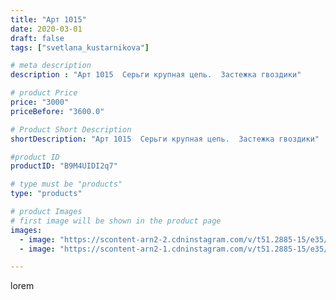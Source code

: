 ```yaml
---
title: "Арт 1015"
date: 2020-03-01
draft: false
tags: ["svetlana_kustarnikova"]

# meta description
description : "Арт 1015  Серьги крупная цепь.  Застежка гвоздики"

# product Price
price: "3000"
priceBefore: "3600.0"

# Product Short Description
shortDescription: "Арт 1015  Серьги крупная цепь.  Застежка гвоздики"

#product ID
productID: "B9M4UIDI2q7"

# type must be "products"
type: "products"

# product Images
# first image will be shown in the product page
images:
  - image: "https://scontent-arn2-2.cdninstagram.com/v/t51.2885-15/e35/87822080_194991331818360_6413918743437263712_n.jpg?se=8&tp=1&_nc_ht=scontent-arn2-2.cdninstagram.com&_nc_cat=100&_nc_ohc=Ro2QKbTWk2gAX8Jy6Mt&oh=44ef0ba74a28f986cdba6f46803abf67&oe=606B8084&ig_cache_key=MjI1NTQyNTE4MDIzOTM4OTI0Mg%3D%3D.2"
  - image: "https://scontent-arn2-1.cdninstagram.com/v/t51.2885-15/e35/87682567_496439004632843_1543985841171519574_n.jpg?se=8&tp=1&_nc_ht=scontent-arn2-1.cdninstagram.com&_nc_cat=111&_nc_ohc=uFSNts3rV9wAX_sDEFd&oh=d95022e69e0678173329a74aa8503614&oe=606BA2C6&ig_cache_key=MjI1NTQyNTE4MDI0NzcxMTE2MA%3D%3D.2"

---
```

lorem
